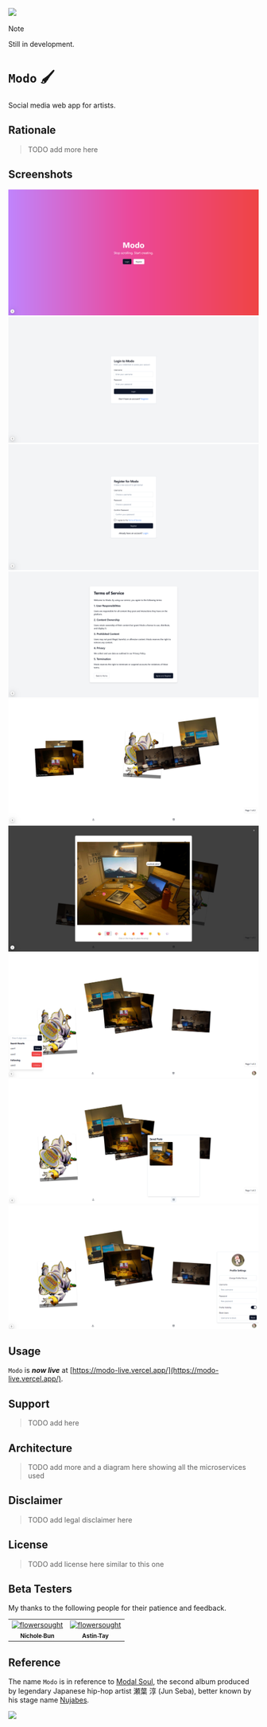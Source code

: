 ![](https://img.shields.io/badge/modo_1.0.0-alpha-orange)

> [!NOTE]  
> Still in development.  

# `Modo` 🖌️

Social media web app for artists.

## Rationale

> TODO add more here

## Screenshots

![](./asset/reference/modo-v1.0.0/launch.png)
![](./asset/reference/modo-v1.0.0/login.png)
![](./asset/reference/modo-v1.0.0/register.png)
![](./asset/reference/modo-v1.0.0/tos.png)
![](./asset/reference/modo-v1.0.0/dashboard.png)
![](./asset/reference/modo-v1.0.0/zoom.png)
![](./asset/reference/modo-v1.0.0/following.png)
![](./asset/reference/modo-v1.0.0/saved.png)
![](./asset/reference/modo-v1.0.0/profile.png)

## Usage

`Modo` is ***now live*** at [https://modo-live.vercel.app/](https://modo-live.vercel.app/).

## Support

> TODO add here

## Architecture

> TODO add more and a diagram here showing all the microservices used

## Disclaimer

> TODO add legal disclaimer here

## License

> TODO add license here similar to this one 

## Beta Testers

My thanks to the following people for their patience and feedback.

<table>
	<tbody>
        <tr>
            <td align="center">
                <a href="https://www.linkedin.com/in/nicholebun/">
                    <img src="https://avatars.githubusercontent.com/u/169415342?v=4" width="100;" alt="flowersought"/>
                    <br />
                    <sub><b>Nichole Bun</b></sub>
                </a>
            </td>
            <td align="center">
		<a href="https://github.com/a-stint">
                    <img src="https://avatars.githubusercontent.com/u/149822619?v=4" width="100;" alt="flowersought"/>
                    <br />
                    <sub><b>Astin Tay</b></sub>
                </a>
            </td>
        </tr>
	<tbody>
</table>

## Reference

The name `Modo` is in reference to [Modal Soul](https://en.wikipedia.org/wiki/Modal_Soul), the second album produced by legendary Japanese hip-hop artist 瀬葉 淳 (Jun Seba), better known by his stage name [Nujabes](https://en.wikipedia.org/wiki/Nujabes). 

![](https://images2.alphacoders.com/446/446324.jpg)